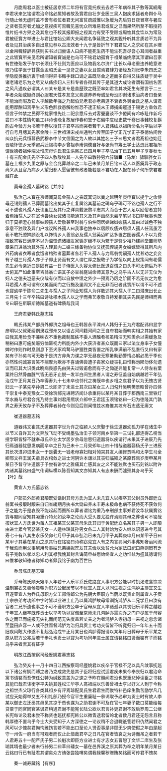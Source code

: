 <!-- { "loadSidebar": true } -->
　　月牎周君以医士被征居京师二年将有官竟托疾去去若干年病卒其子敷等寓絅庵李君状来乞铭谓君治命铭必属知者故及寳君自壮岁业医三吴人抱疾求拯者舟舆仆马行随止候无虚时盖不啻有权位者君无问富贫疏戚惟以急缓为先后穷日夜冒寒与暑应之贤者孤穷者尤加之意视疾可否輙见喜忧众所难易君或反之已而果然所至不暇授药惟片纸书方畀之及其愈也不校其报即报之视其力有受不受顾或周恤其食饮以为常及君被征寳方举进士与君比馆始公卿大夫闻君名争延致之观其貎朴听其言质若不为异者及见其治疾多自出意见叅以古法效者十九于是皆折节下君君应人之求如在其乡赠以金帛輙辞辞弗获则买书以归尝语人曰病不能死生药不能生死吾尽吾心耳闻者益重之此皆寳所亲见君所谓知者寳诚是也乌可不铭君幼孤育于祖某临终摩其顶谓曰吾家有世徳殆发于尔尔长须仕不仕则为医庶以及物我名尔济广比长以母老重违养絶意进取乃往学医于甘露金孟昭氏金一见竒之妻以女且馆焉君肆力诸经及刘张李朱四氏之学隐度类推折衷于经间得异书輙手録口诵之盖既尽金之道而多自得又往质疑于吴中诸老诸老乐为之尽又从疡疹妇人三科专者各得其传于是其道大成论者谓有国初名医之风凡遇疾必谓其人曰某专是某专是盖歴致之既至率如君言其决死生有预言于二三年者众始或疑终则心服君天性孝友念父弗逮养养母诚至母没即谢诸求治病者曰吾亲不能治而暇及它人乎越数年强之乃起伯兄老君亦老弟道不衰表外舅金氏之墓人谓君能用厚酬知焉平生义形色辞救患解纷惟恐不逮正统末王师捕闽冦道于锡吏方重敛君径言于帅禁之民得不扰家惟先灶二祀余悉斥去对客亹亹谈不少倦间有吟咏耻作新巧尝曰不本性情句虽工非诗也晩复故居作春和堂于右偏中庋经史数千卷日事雠校复斟酌古今验方为书若干卷以授其子君卒吊而哭者若干人君讳纮以祖所命名为字后以字行自号月牕其先家金陵十三世祖湛宋戎州通判六传至国子学正亢学正子泰徳佑间尝纠众抗元兵恒慕岳武穆李中节文信国之为人故以其姓名三子曰思文者君髙祖也始迁晋陵怀徳乡元季避兵迁锡梅李乡曾祖恭甫倜傥自好与张尚书筹王学士达逰此君祖所谓世德者祖仲端父惟庆母许氏君生洪熈乙已四月甲子卒弘治丁已五月甲子享春秋七十有三配金氏先卒子四人敷敔牧其一人先卒曰斆孙男六骍驎■〈马龙〉骕騋骅女五墓在上福乡九里之原与金合兆葬越卒之二年己未某月某日铭曰活人以医奚异于政志尚义从且官乃病乡人望归都人愿留彼有政者能若是不君功在人报在孙子何所求君君藏在此

　　莫母金孺人墓碣铭【并序】

　　弘治己未寳在京师闻莫母金孺人之丧既寓词以奠之越明年庚申寳以提学之命侍母还锡则孺人已葬而墓铭出矣其子止复属铭其墓前之碣乌乎碣可不铭也孺人之行不可不述也凡孺人氏讳里世及其行之详具载张黎平志其大而合于古人足以励俗者宜特着焉始孺人之在室也尝读女诫诸书能通其义及其声画然未尝举笔以书曰非我事也既归于莫相澄心翁事姑顾孺人爱敬兼至时翁与伯仲同居娣娣姒姒孺人属由以诚色不独承意不独致及异门户或议所养孺人曰我事也独奉以居顾疾痿兴居须人孺人任焉虽污亵不敢托媵婢顾没礼以饰情乡人善翁必及孺人翁英迈旷达多置古图器孺人不以为费招致宾客日满座不以为滥馈遗诸姻友家徧岁继不以为繁于是赀少裕乃建祠堂置师塾章采日进翁治其外孺人理其内二婚三嫁备物协仪又抚孤侄甥男女婚嫁皆得其所凡内外药病者衣寒者食饿者棺殓者墓葬者各若干人孺人与力焉翁忧嗣孺人忧甚劝之妾妾有子越三月孺人亦子子即止贤而有文人谓仁厚之报敎子为学恒以向上规策闻有老儒先生必令亲近曰是固有益一日子侍医入头容太俯比医退召谓之曰头不可太俯后乃不太俯其严如此事至咨翁翁亡语其子必举翁庭诫命师其意为之乌乎古人以无非无仪为妇人之徳夫岂恶夫仪哉有仪而以自放中馈之外少一预焉乃厉之阶固不若无仪之为愈耳若孺人者可谓有仪矣而闺门之行施及里闾又不止无非而已者此寳所以谓不可不述也寳幼学于陈俞二先生与孺人之子同业知孺人为详敢述其大孺人子二曰潜庶出长止三月先十三年卒铭曰诗咏樛木孺人以之学而弗艺孝敬自持爰相其夫先民是师相而弗专曰职在斯职斯徳斯墓道有碑质哉我词

　　王府君妻韩氏墓志铭

　　韩氏讳某户部员外郎济之祖母也王韩皆永平滦州人韩归于王为府君配讳曰显字彦明以父叔死绥例隶戎邳州又以诏占河间籍河间之王自府君始而韩实相之其始有家曰我其用俭食不兼味衣不重色裁制属紩不委人酒醢肴核虽精洁无殄羡余以需缓急及稍裕曰惠可施矣赈穷恤匮视力所能内外小大获济者甚众既而曰家以法立身率子女僮婢时作则作时息则息下至犬豕鸡鹜马驴狸狌类皆置之所乳孳满前不乱羣行又曰有家矣有子孙矣乌可无敎于是济方丱角力课之学无昼夜无寒暑助勤警惰必躬必悉于季也亦然性纯诚寡言笑不揣摩为欺亦不喜诵佛尝遭子丧家众疑丧礼曰惟称勿陋勿侈勿遗议而已其大识类此晩病畏惑先由哭夫过毁甫愈而有子之恸遂弗能复常一人侍左右栗栗终日然骨血脏气皆无恙牙止脱一发半白间生黒者人谓之寿征盖自始病越若干年弘治戊午正月某日乃卒得寿九十七未卒也邻代之祷既卒也乡相之哀君子以为无愧古贤妇云一子某先卒孙男二长即济丁未进士其次曰某女三人归勾升吴明樊景昭曾孙四体干崇复中泰充豫女二受徐玠郝元进聘济闻讣承重将以某月某日葬于郡西南三里铁灯竿水裔与府君合兆乃持主事刘君用熈状介郎中王君廷玉须铭铭曰一妇为徳隆其门孰畀之寿天攸存子不及葬葬者孙在今则见后则闻惟兹水裔惟其坟有石志逺无庸文

　　崔道器墓志铭

　　道器讳文崔其氏道器其字世为许之临颍人父庆娶于徐生道器幼孤力学在诸生中以节义自许其为文奔放飞动不受绳墨弘治壬子领河南乡举第一三试礼部连得乙榜当授学职皆辞不就奉母氏卒业太学居岁余母忽思归道器将以疾请行未果其子进辰乃先归焉道器忧思发病而卒卒之日为己未十二月癸夘年止四十惜哉道器娶杨氏子三进辰其长次进卯进未女一于是囊无一钱老母寡妇相对恸哭其友人编修贾鸣和太学生马全卿邢文祥王润夫軰具衣棺敛之进士河阴许本谦以其丧归临颍之某原葬焉岁庚申某月某日予昔守许道器于予尝有讲学之雅痛其亡感其友之义不能独默也买石刻铭以附许内诸其墓铭曰盛气伟词纵横以陈吾知其文亦知其人有志未酬而遽殒其身乌乎天【叶】哉

　　黄宜人方氏墓志铭

　　户部员外郎黄君颙既受诰封其母方氏为宜人未几宜人以疾卒其父封员外郎廷立翁寓书报颙时颙来自归省纔期月执书大恸曰养未丰寿未极命也病不获侍死不获敛何子之能为于是哀毁不能起起而图所以葬者谓铭为重乃奉刑部主事郑君汝华状属寳铭寳与颙同官知其凝重介特允如汝华之论而大受乆要尤独许焉则其母之葬也可不铭哉按状宜人方氏世为莆人其祖某其父某其母朱氏其归于黄配廷立名某其子男一人即颙由进士累今官娶某氏女一人适林珙其孙男女各二人其封始为安人继以诏恩进今号其寿七十有八其生永乐癸卯七月甲子其卒弘治已未九月甲子其葬庚申月曰某甲子日曰某甲子其墓在某山之原其行在铭铭曰诗称窈窕宜人有之内言弗闻外事弗知奢丽同流于我澹而用父事舅用母事姑兄弟娣姒宾友其夫俭以处贫允为家法曰祀曰燕则罔有乏有子克敎以孝以忠人利其禄我愧其封言诲简申益懋始终宜人之功惟兹为盛其徳谓何曰惟孝敬知徳者称知功者録我铭于幽为百世告

　　乔母陈氏墓志铭

　　乔母陈氏顺天宛平人年若干入乐平乔氏佐路宜人事职方公能以时饥渇进食饮凉温制裘衣又善候晨朝为职方公起居节以不忧宜人宜人以同生视之生鸿胪主簿宜又生容遂亚宜人为乔氏母职方父工部侍郎公为先朝大臣职方当荫以既贵止则属宜人子贡士宗宗弟考功郎中字时皆以业进士止乃以属鸿胪故母常训饬鸿胪从二兄学且曰汝有官者二兄所遗也事之不可不谨职方公卒于官母从宜人率诸孤以其丧归乐平葬之越若干年宜人继卒既葬贡士以举考功以官偕至京师未几鸿胪亦需次乔之门户尽属于母容佐之而已而施报无失礼而闲范无失度盖若丈夫之为者鸿胪入寺初母一来视之忽念诸茔暨田庐容一人或不胜亟督鸿胪为治归具贡士考功交留皆不听竟归归一年年五十而旧疾风眩大作遂不复起弘治戊午正月某日也鸿胪得报请以某年月日葬母于乐平某之原从职方公兆后若干歩礼也贡士以寳为考功同年进士属宜请铭铭曰贤而铭有子而铭乌乎来者庶其有征乎

　　明故江西按察司经歴姚君墓志铭

　　弘治癸亥十一月十四日江西按察司经歴姚君以疾卒于官禄不足以具凡敛事抚廵以下诸公有悯而赙之者乃克成敛先是其子臣将归应试适君疾未果今奉丧归以君治命寓书请铭而吾僚任公特为缄致意盖为之速之予昨在贑闻君没也既重悲悼读臣之书铭其能已哉君讳衡字平夫姚其姓松江华亭人髙祖端以乐善曾祖太亨以好义人到于今称之祖世杰父琼行各类其祖乡有评焉琼配吴氏生君君生而俊特补邑庠生勤苦励学凡几试应天始得举又五不利礼部乃授今官平生重廉耻一叅谒取予必审为贡士时有故人李某以御史左迁丞其邑见其凉于赀也谋为之助君谢不可及在官七年妻子数口莫能给每贷粟于同官同官某讽君稍通君谢不能宪长陆公欲以君言补吏君谢不敢后罗周二公继长宪每论及君未尝不称贤也廵抚都宪韩公以微眚逮君留岭北者数月君还无怨言且称韩厚徳不置乌乎今士大夫受知于人方深徳之一论议稍不合退輙诋訾若积仇然闻君之风可以少愧矣君恂恂雅饬言若不能出口至论人贤否事是非顾无少爽使假之年由是起守一州佐一府当有可观者而仅止此惜哉君卒之日凡在官者皆哀之为诗而吊之者若干人君寿五十一配严氏子男二长魁次即臣方业进士有才志女五曹恕丁文华二庠生及张瑚其壻也最少者未行孙男二曰莘曰磻女一墓在邑界溪之原其葬为卒之明年某月某日云铭曰行已有耻君其谓矣众方诪张尝独喟矣谓我禄馨秽赠贿矣铭而可传君不愧矣

　　秦一诚寿藏铭【有序】

